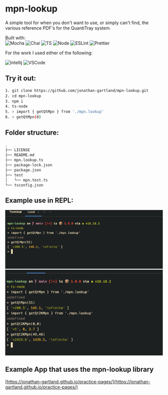 # mpn-lookup  
  
A simple tool for when you don't want to use, or simply can't find, the various reference PDF's for the QuantiTray system.  
  
Built with:  
![Mocha](https://img.shields.io/badge/-Mocha-%238D6748?&style=for-the-badge&logo=Mocha&logoColor=white)
![Chai](https://img.shields.io/badge/chai.js-323330?style=for-the-badge&logo=chai&logoColor=red)
![TS](https://img.shields.io/badge/TypeScript-007ACC?style=for-the-badge&logo=typescript&logoColor=white)
![Node](https://img.shields.io/badge/Node.js-43853D?style=for-the-badge&logo=node.js&logoColor=white)
![ESLint](https://img.shields.io/badge/eslint-3A33D1?style=for-the-badge&logo=eslint&logoColor=white)
![Prettier](https://img.shields.io/badge/prettier-1A2C34?style=for-the-badge&logo=prettier&logoColor=F7BA3E)

For the work I used either of the following:

![Intellij](https://img.shields.io/badge/IntelliJ_IDEA-000000.svg?style=for-the-badge&logo=intellij-idea&logoColor=white)
![VSCode](https://img.shields.io/badge/-Visual%20Studio%20Code-%233178C6?logo=visual-studio-code)


## Try it out:
```bash
1. git clone https://github.com/jonathan-gartland/mpn-lookup.git
2. cd mpn-lookup
3. npm i
4. ts-node
5. > import { getQtMpn } from './mpn.lookup'
6. > getQtMpn(0)
```

## Folder structure:
```
.
├── LICENSE
├── README.md
├── mpn.lookup.ts
├── package-lock.json
├── package.json
├── test
│   └── mpn.test.ts
└── tsconfig.json

```


## Example use in REPL:
![image](mpn_out.png)  
![image](mpn_examples.png)  
  
  
## Example App that uses the mpn-lookup library  
[https://jonathan-gartland.github.io/practice-pages/](https://jonathan-gartland.github.io/practice-pages/)

